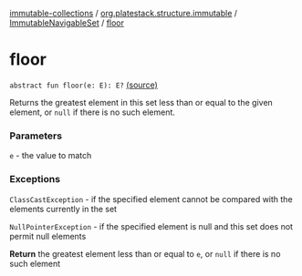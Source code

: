 [immutable-collections](../../index.md) / [org.platestack.structure.immutable](../index.md) / [ImmutableNavigableSet](index.md) / [floor](.)

# floor

`abstract fun floor(e: E): E?` [(source)](https://github.com/PlateStack/immutable-collections/blob/v0.1.0-alpha/src/main/kotlin/org/platestack/structure/immutable/ImmutableNavigableSet.kt#L63)

Returns the greatest element in this set less than or equal to
the given element, or `null` if there is no such element.

### Parameters

`e` - the value to match

### Exceptions

`ClassCastException` - if the specified element cannot be
    compared with the elements currently in the set

`NullPointerException` - if the specified element is null
    and this set does not permit null elements

**Return**
the greatest element less than or equal to `e`,
    or `null` if there is no such element

